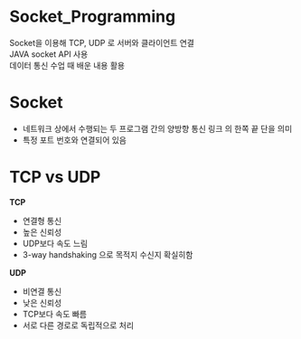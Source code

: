 # Socket_Programming
Socket을 이용해 TCP, UDP 로 서버와 클라이언트 연결    
JAVA socket API 사용    
데이터 통신 수업 때 배운 내용 활용

# Socket
- 네트워크 상에서 수행되는 두 프로그램 간의 양방향 통신 링크 의 한쪽 끝 단을 의미 
- 특정 포트 번호와 연결되어 있음 

# TCP vs UDP
**TCP**
- 연결형 통신
- 높은 신뢰성
- UDP보다 속도 느림
- 3-way handshaking 으로 목적지 수신지 확실히함

**UDP**
- 비연결 통신
- 낮은 신뢰성
- TCP보다 속도 빠름
- 서로 다른 경로로 독립적으로 처리

